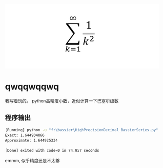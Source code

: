 ![bassier_cover_qwq](bassier_series_cover.png)

# qwqqwqqwq

我写着玩的。
python高精度小数，近似计算一下巴塞尔级数

## 程序输出
```bash
[Running] python -u "f:\bassier\HighPrecisionDecimal_BassierSeries.py"
Exact: 1.644934066
Approximate: 1.644925334

[Done] exited with code=0 in 74.957 seconds
```

emmm, 似乎精度还是不太够

